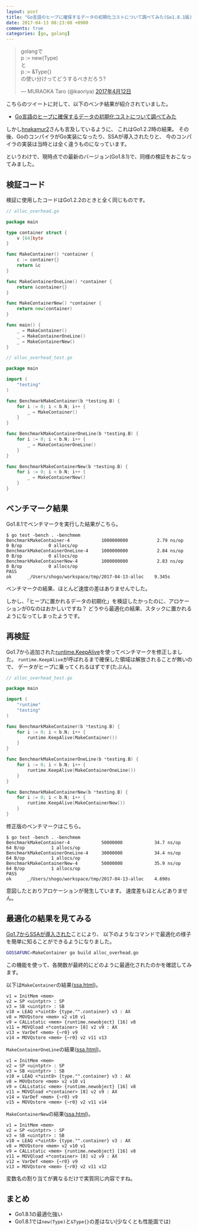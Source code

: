 ```yaml
---
layout: post
title: "Go言語のヒープに確保するデータの初期化コストについて調べてみた(Go1.8.1版)"
date: 2017-04-13 08:23:08 +0900
comments: true
categories: [go, golang]
---
```


<blockquote class="twitter-tweet" data-lang="ja"><p lang="ja" dir="ltr">golangで<br>    p := new(Type)<br>と<br>    p := &amp;Type{}<br>の使い分けってどうするべきだろう?</p>&mdash; MURAOKA Taro (@kaoriya) <a href="https://twitter.com/kaoriya/status/851983856966283265?ref_src=twsrc%5Etfw">2017年4月12日</a></blockquote>
<script async src="https://platform.twitter.com/widgets.js" charset="utf-8"></script>


こちらのツイートに対して、以下のベンチ結果が紹介されていました。

- [Go言語のヒープに確保するデータの初期化コストについて調べてみた](http://ryochack.hatenablog.com/entry/2014/06/08/225606)

しかし[hnakamur2](https://twitter.com/hnakamur2)さんも言及しているように、
これはGo1.2.2時の結果。
その後、GoのコンパイラがGo実装になったり、SSAが導入されたりと、
今のコンパイラの実装は当時とは全く違うものになっています。

というわけで、現時点での最新のバージョン(Go1.8.1)で、同様の検証をおこなってみました。

<!-- More -->

## 検証コード

検証に使用したコードはGo1.2.2のときと全く同じものです。

``` go
// alloc_overhead.go

package main

type container struct {
	v [64]byte
}

func MakeContainer() *container {
	c := container{}
	return &c
}

func MakeContainerOneLine() *container {
	return &container{}
}

func MakeContainerNew() *container {
	return new(container)
}

func main() {
	_ = MakeContainer()
	_ = MakeContainerOneLine()
	_ = MakeContainerNew()
}
```

``` go
// alloc_overhead_test.go

package main

import (
	"testing"
)

func BenchmarkMakeContainer(b *testing.B) {
	for i := 0; i < b.N; i++ {
		_ = MakeContainer()
	}
}

func BenchmarkMakeContainerOneLine(b *testing.B) {
	for i := 0; i < b.N; i++ {
		_ = MakeContainerOneLine()
	}
}

func BenchmarkMakeContainerNew(b *testing.B) {
	for i := 0; i < b.N; i++ {
		_ = MakeContainerNew()
	}
}
```

## ベンチマーク結果

Go1.8.1でベンチマークを実行した結果がこちら。

``` plain
$ go test -bench . -benchmem
BenchmarkMakeContainer-4          	1000000000	         2.79 ns/op	       0 B/op	       0 allocs/op
BenchmarkMakeContainerOneLine-4   	1000000000	         2.84 ns/op	       0 B/op	       0 allocs/op
BenchmarkMakeContainerNew-4       	1000000000	         2.83 ns/op	       0 B/op	       0 allocs/op
PASS
ok  	_/Users/shogo/workspace/tmp/2017-04-13-alloc	9.345s
```

ベンチマークの結果、ほとんど速度の差はありませんでした。

しかし、「ヒープに置かれるデータの初期化」を検証したかったのに、アロケーションが0なのはおかしいですね？
どうやら最適化の結果、スタックに置かれるようになってしまったようです。


## 再検証

Go1.7から追加された[runtime.KeepAlive](https://golang.org/pkg/runtime/#KeepAlive)を使ってベンチマークを修正しました。
`runtime.KeepAlive`が呼ばれるまで確保した領域は解放されることが無いので、
データがヒープに乗ってくれるはずです(たぶん)。

``` go
// alloc_overhead_test.go

package main

import (
	"runtime"
	"testing"
)

func BenchmarkMakeContainer(b *testing.B) {
	for i := 0; i < b.N; i++ {
		runtime.KeepAlive(MakeContainer())
	}
}

func BenchmarkMakeContainerOneLine(b *testing.B) {
	for i := 0; i < b.N; i++ {
		runtime.KeepAlive(MakeContainerOneLine())
	}
}

func BenchmarkMakeContainerNew(b *testing.B) {
	for i := 0; i < b.N; i++ {
		runtime.KeepAlive(MakeContainerNew())
	}
}
```

修正版のベンチマークはこちら。

``` plain
$ go test -bench . -benchmem
BenchmarkMakeContainer-4          	50000000	        34.7 ns/op	      64 B/op	       1 allocs/op
BenchmarkMakeContainerOneLine-4   	30000000	        34.4 ns/op	      64 B/op	       1 allocs/op
BenchmarkMakeContainerNew-4       	50000000	        35.9 ns/op	      64 B/op	       1 allocs/op
PASS
ok  	_/Users/shogo/workspace/tmp/2017-04-13-alloc	4.690s
```

意図したとおりアロケーションが発生しています。
速度差もほとんどありません。


## 最適化の結果を見てみる

[Go1.7からSSAが導入された](http://shinpei.github.io/blog/2016/08/13/what-ssa-brings-to-go-17/)ことにより、
以下のようなコマンドで最適化の様子を簡単に知ることができるようになりました。

``` bash
GOSSAFUNC=MakeContainer go build alloc_overhead.go
```

この機能を使って、各関数が最終的にどのように最適化されたのかを確認してみます。

以下は`MakeContainer`の結果([ssa.html](/files/2017-04-13-go1-8-allocation/MakeContainer.html))。

``` plain
v1 = InitMem <mem>
v2 = SP <uintptr> : SP
v3 = SB <uintptr> : SB
v10 = LEAQ <*uint8> {type."".container} v3 : AX
v8 = MOVQstore <mem> v2 v10 v1
v9 = CALLstatic <mem> {runtime.newobject} [16] v8
v11 = MOVQload <*container> [8] v2 v9 : AX
v13 = VarDef <mem> {~r0} v9
v14 = MOVQstore <mem> {~r0} v2 v11 v13
```

`MakeContainerOneLine`の結果([ssa.html](/files/2017-04-13-go1-8-allocation/MakeContainerOneLine.html))。

``` plain
v1 = InitMem <mem>
v2 = SP <uintptr> : SP
v3 = SB <uintptr> : SB
v10 = LEAQ <*uint8> {type."".container} v3 : AX
v8 = MOVQstore <mem> v2 v10 v1
v9 = CALLstatic <mem> {runtime.newobject} [16] v8
v11 = MOVQload <*container> [8] v2 v9 : AX
v14 = VarDef <mem> {~r0} v9
v15 = MOVQstore <mem> {~r0} v2 v11 v14
```

`MakeContainerNew`の結果([ssa.html](/files/2017-04-13-go1-8-allocation/MakeContainerNew.html))。

``` plain
v1 = InitMem <mem>
v2 = SP <uintptr> : SP
v3 = SB <uintptr> : SB
v10 = LEAQ <*uint8> {type."".container} v3 : AX
v8 = MOVQstore <mem> v2 v10 v1
v9 = CALLstatic <mem> {runtime.newobject} [16] v8
v11 = MOVQload <*container> [8] v2 v9 : AX
v12 = VarDef <mem> {~r0} v9
v13 = MOVQstore <mem> {~r0} v2 v11 v12
```

変数名の割り当てが異なるだけで実質同じ内容ですね。


## まとめ

- Go1.8.1の最適化強い
- Go1.8.1では`new(Type)`と`&Type{}`の差はない(少なくとも性能面では)
